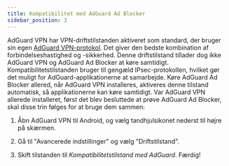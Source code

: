 ```yaml
---
title: Kompatibilitet med AdGuard Ad Blocker
sidebar_position: 3
---
```


AdGuard VPN har VPN-driftstilstanden aktiveret som standard, der bruger sin egen [AdGuard VPN-protokol](/general/adguard-vpn-protocol). Det giver den bedste kombination af forbindelseshastighed og -sikkerhed. Denne driftstilstand tillader dog ikke AdGuard VPN og AdGuard Ad Blocker at køre samtidigt. Kompatibilitetstilstanden bruger til gengæld IPsec-protokollen, hvilket gør det muligt for AdGuard-applikationerne at samarbejde. Køre AdGuard Ad Blocker allered, når AdGuard VPN installeres, aktiveres denne tilstand automatisk, så applikationerne kan køre samtidigt. Var AdGuard VPN allerede installeret, først det blev besluttede at prøve AdGuard Ad Blocker, skal disse trin følges for at bruge dem sammen:

1. Åbn AdGuard VPN til Android, og vælg tandhjulsikonet nederst til højre på skærmen.

2. Gå til "Avancerede indstillinger" og vælg "Driftstilstand".

3. Skift tilstanden til *Kompatibilitetstilstand med AdGuard*. Færdig!
